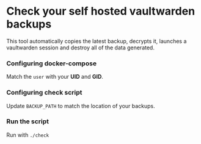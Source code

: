 # **Check your self hosted vaultwarden backups**

This tool automatically copies the latest backup, decrypts it, launches a vaultwarden session and destroy all of the data generated.

### **Configuring docker-compose**

Match the `user` with your **UID** and **GID**.

### **Configuring check script**

Update `BACKUP_PATH` to match the location of your backups.

### **Run the script**

Run with `./check`
